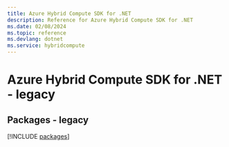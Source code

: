 ```yaml
---
title: Azure Hybrid Compute SDK for .NET
description: Reference for Azure Hybrid Compute SDK for .NET
ms.date: 02/08/2024
ms.topic: reference
ms.devlang: dotnet
ms.service: hybridcompute
---
```

# Azure Hybrid Compute SDK for .NET - legacy
## Packages - legacy
[!INCLUDE [packages](hybrid-compute-index.md)]